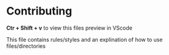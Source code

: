# Contributing

**Ctr + Shift + v** to view this files preview in VScode

This file contains rules/styles and an explination of how to use files/directories

